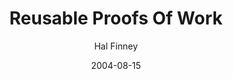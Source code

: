 ---
layout: media
title: Reusable Proofs Of Work
date: 2004-08-15
categories: ['Cypherpunk']
author: ['Hal Finney']
excerpt: Reusable Proof-of-Work (RPOW) was an invention by Hal Finney intended as a prototype for a digital cash based on Nick Szabo's theory of collectibles. RPOW was a significant early step in the history of digital cash and was a precursor to Bitcoin.
external_url: https://nakamotoinstitute.org/finney/rpow/
---